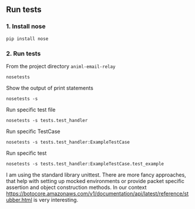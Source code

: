 ## Run tests

### 1. Install nose

```pip install nose```

### 2. Run tests

From the project directory ```animl-email-relay```

```nosetests```

Show the output of print statements

```nosetests -s```

Run specific test file

```nosetests -s tests.test_handler```

Run specific TestCase

```nosetests -s tests.test_handler:ExampleTestCase```

Run specific test

```nosetests -s tests.test_handler:ExampleTestCase.test_example```

I am using the standard library unittest. There are more fancy approaches, that
help with setting up mocked environments or provide packet specific assertion
and object construction methods. In our context
https://botocore.amazonaws.com/v1/documentation/api/latest/reference/stubber.html
is very interesting.
